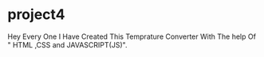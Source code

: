 # project4
Hey Every One I Have Created This Temprature Converter With The help Of " HTML ,CSS and JAVASCRIPT(JS)".
